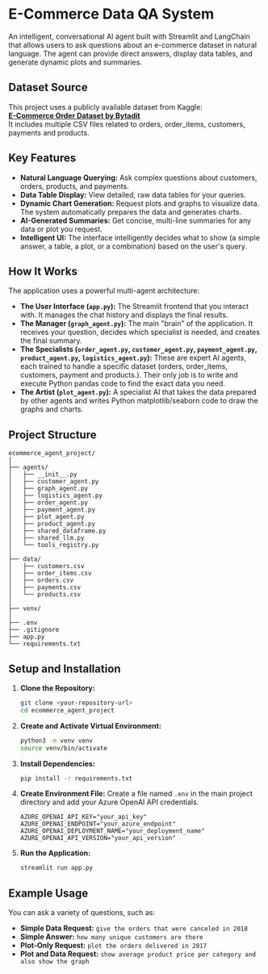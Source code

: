 # E-Commerce Data QA System

An intelligent, conversational AI agent built with Streamlit and LangChain that allows users to ask questions about an e-commerce dataset in natural language. The agent can provide direct answers, display data tables, and generate dynamic plots and summaries.

## Dataset Source

This project uses a publicly available dataset from Kaggle:  
**[E-Commerce Order Dataset by Bytadit](https://www.kaggle.com/datasets/bytadit/ecommerce-order-dataset)**  
It includes multiple CSV files related to orders, order_items, customers, payments and products.


## Key Features

- **Natural Language Querying:** Ask complex questions about customers, orders, products, and payments.
- **Data Table Display:** View detailed, raw data tables for your queries.
- **Dynamic Chart Generation:** Request plots and graphs to visualize data. The system automatically prepares the data and generates charts.
- **AI-Generated Summaries:** Get concise, multi-line summaries for any data or plot you request.
- **Intelligent UI:** The interface intelligently decides what to show (a simple answer, a table, a plot, or a combination) based on the user's query.


## How It Works

The application uses a powerful multi-agent architecture:

* **The User Interface (`app.py`):** The Streamlit frontend that you interact with. It manages the chat history and displays the final results.
* **The Manager (`graph_agent.py`):** The main "brain" of the application. It receives your question, decides which specialist is needed, and creates the final summary.
* **The Specialists (`order_agent.py`, `customer_agent.py`, `payment_agent.py`, `product_agent.py`, `logistics_agent.py`):** These are expert AI agents, each trained to handle a specific dataset (orders, order_items, customers, payment and products.). Their only job is to write and execute Python pandas code to find the exact data you need.
* **The Artist (`plot_agent.py`):** A specialist AI that takes the data prepared by other agents and writes Python matplotlib/seaborn code to draw the graphs and charts.

## Project Structure

```
ecommerce_agent_project/
│
├── agents/
│   ├── __init__.py
│   ├── customer_agent.py
│   ├── graph_agent.py
│   ├── logistics_agent.py
│   ├── order_agent.py
│   ├── payment_agent.py
│   ├── plot_agent.py
│   ├── product_agent.py
│   ├── shared_dataframe.py
│   ├── shared_llm.py
│   └── tools_registry.py
│
├── data/
│   ├── customers.csv
│   ├── order_items.csv
│   ├── orders.csv
│   ├── payments.csv
│   └── products.csv
│
├── venv/
│
├── .env
├── .gitignore
├── app.py
└── requirements.txt
```


## Setup and Installation

1.  **Clone the Repository:**
    ```bash
    git clone <your-repository-url>
    cd ecommerce_agent_project
    ```

2.  **Create and Activate Virtual Environment:**
    ```bash
    python3 -m venv venv
    source venv/bin/activate
    ```

3.  **Install Dependencies:**
    ```bash
    pip install -r requirements.txt
    ```

4.  **Create Environment File:**
    Create a file named `.env` in the main project directory and add your Azure OpenAI API credentials.
    ```
    AZURE_OPENAI_API_KEY="your_api_key"
    AZURE_OPENAI_ENDPOINT="your_azure_endpoint"
    AZURE_OPENAI_DEPLOYMENT_NAME="your_deployment_name"
    AZURE_OPENAI_API_VERSION="your_api_version"
    ```

5.  **Run the Application:**
    ```bash
    streamlit run app.py
    ```

## Example Usage

You can ask a variety of questions, such as:

* **Simple Data Request:** `give the orders that were canceled in 2018`
* **Simple Answer:** `how many unique customers are there`
* **Plot-Only Request:** `plot the orders delivered in 2017`
* **Plot and Data Request:** `show average product price per category and also show the graph`
